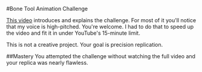 #Bone Tool Animation Challenge

[This video](http://www.youtube.com/watch?v=zkHC1IrO3No) introduces and explains the challenge. For most of it you'll notice that my voice is high-pitched. You're welcome. I had to do that to speed up the video and fit it in under YouTube's 15-minute limit.

This is not a creative project. Your goal is precision replication.

##Mastery
You attempted the challenge without watching the full video and your replica was nearly flawless.